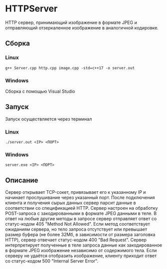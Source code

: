 # HTTPServer
HTTP сервер, принимающий изображение в формате JPEG и отправляющий отзеркаленное изображение в аналогичной кодировке.
## Сборка
### Linux
`g++ Server.cpp http.cpp image.cpp -std=c++17 -o server.out`
### Windows
Сборка с помощью Visual Studio
## Запуск
Запуск осуществляется через терминал
### Linux
`./server.out <IP> <ПОРТ>`
### Windows
`server.exe <IP> <ПОРТ>`
## Описание
Сервер открывает TCP-сокет, привязывает его к указанному IP и начинает прослушивание через указанный порт.
После подключения клиента и получения сырых данных сервер парсит данные в соответствии со спецификацией HTTP.
Сервер настроен на обработку POST-запроса с закодированными в формате JPEG данными в теле.
В ответ на любые другие методы в запросе сервер отправляет ответ со статус-кодом 405 "Method Not Allowed".
Если метод соответствует ожиданиям сервера, но тело запроса отсутствует или превышает размер буфера (не более 32Мб, в зависимости от размера заголовка HTTP),
сервер отвечает статус-кодом 400 "Bad Request".
Сервер интерпретирует полученные в теле запроса данные как закодированное в формате JPEG изображение независимо от содержимого тела.
Если серверу не удаётся отобразить изображение, клиенту приходит ответ со статус-кодом 500 "Internal Server Error".
